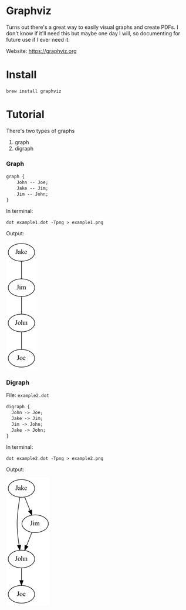 # Graphviz

Turns out there's a great way to easily visual graphs and create PDFs. I don't know if it'll need this but maybe one day I will, so documenting for future use if I ever need it.

Website: https://graphviz.org

# Install

```
brew install graphviz
```

# Tutorial

There's two types of graphs
1. graph
2. digraph

### Graph

```
graph {
	John -- Joe;
	Jake -- Jim;
	Jim -- John;
}

```

In terminal:

```
dot example1.dot -Tpng > example1.png
```

Output:

![example1](./example1.png)

### Digraph

File: `example2.dot`

```
digraph {
  John -> Joe;
  Jake -> Jim;
  Jim -> John;
  Jake -> John;
}
```

In terminal:

```
dot example2.dot -Tpng > example2.png
```

Output:

![example2](./example2.png)

